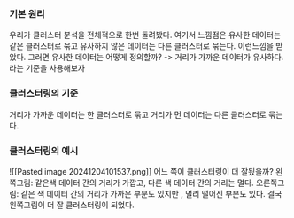 ### 기본 원리
우리가 클러스터 분석을 전체적으로 한번 돌려봤다.
여기서 느낌점은 유사한 데이터는 같은 클러스터로 묶고 유사하지 않은 데이터는 다른 클러스터로 묶는다. 이런느낌을 받았다.
그러면 유사한 데이터는 어떻게 정의할까? -> 거리가 가까운 데이터가 유사하다. 라는 기준을 사용해보자

### 클러스터링의 기준
거리가 가까운 데이터는 한 클러스터로 묶고 거리가 먼 데이터는 다른 클러스터로 묶는다.

### 클러스터링의 예시
![[Pasted image 20241204101537.png]]
어느 쪽이 클러스터링이 더 잘됬을까?
왼쪽그림: 같은색 데이터 간의 거리가 가깝고, 다른 색 데이터 간의 거리는 멀다.
오른쪽그림: 같은 색 데이터 간의 거리가 가까운 부분도 있지만 , 멀리 떨어진 부분도 있다.
결국 왼쪽그림이 더 잘 클러스터링이 되었다.
